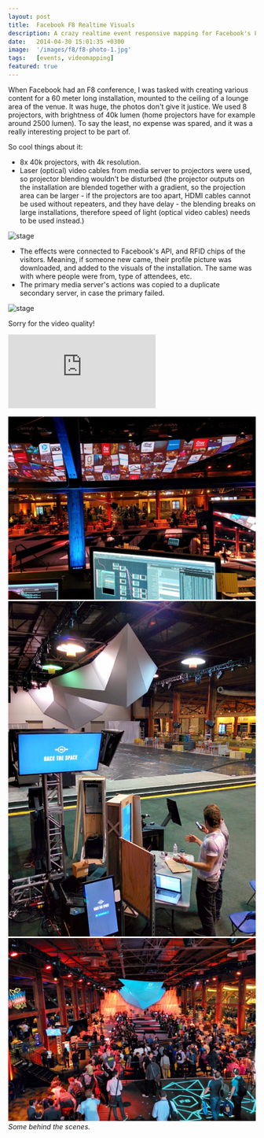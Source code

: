 ```yaml
---
layout: post
title:  Facebook F8 Realtime Visuals
description: A crazy realtime event responsive mapping for Facebook's F8 conference.
date:   2014-04-30 15:01:35 +0300
image:  '/images/f8/f8-photo-1.jpg'
tags:   [events, videomapping]
featured: true
---
```


When Facebook had an F8 conference, I was tasked with creating various content for a 60 meter long installation, mounted to the ceiling of a lounge area of the venue. 
It was huge, the photos don't give it justice. We used 8 projectors, with brightness of 40k lumen (home projectors have for example around 2500 lumen). To say the least, no expense was spared, and it was a really interesting project to be part of.

So cool things about it:

- 8x 40k projectors, with 4k resolution. 
- Laser (optical) video cables from media server to projectors were used, so projector blending wouldn't be disturbed (the projector outputs on the installation are blended together with a gradient, so the projection area can be larger - if the projectors are too apart, HDMI cables cannot be used without repeaters, and they have delay - the blending breaks on large installations, therefore speed of light (optical video cables) needs to be used instead.)


![stage]({{site.baseurl}}\images\f8\f8-pano-1.jpg)

- The effects were connected to Facebook's API, and RFID chips of the visitors. Meaning, if someone new came, their profile picture was downloaded, and added to the visuals of the installation. The same was with where people were from, type of attendees, etc.
- The primary media server's actions was copied to a duplicate secondary server, in case the primary failed.

![stage]({{site.baseurl}}\images\f8\f8-photo-2.jpg)

Sorry for the video quality!
<p><iframe src="https://www.youtube.com/embed/J-hW5ROp9M4" frameborder="0" allowfullscreen></iframe></p>


<div class="gallery-box">
  <div class="gallery">
    <img src="/images/f8/f8-production1.jpg">
    <img src="/images/f8/f8-production2.jpg">
    <img src="/images/f8/f8-people-1.jpg">
    
  </div>
  <em>Some behind the scenes.</em>
</div>


